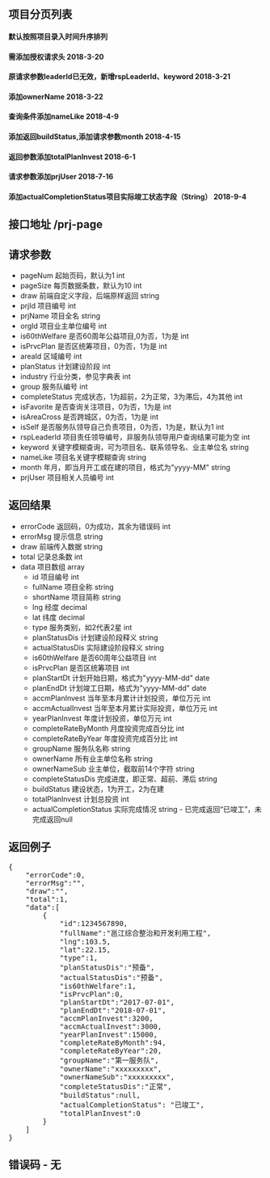 ## 项目分页列表
#### 默认按照项目录入时间升序排列
#### 需添加授权请求头 2018-3-20
#### 原请求参数leaderId已无效，新增rspLeaderId、keyword 2018-3-21
#### 添加ownerName 2018-3-22
#### 查询条件添加nameLike 2018-4-9
#### 添加返回buildStatus,添加请求参数month 2018-4-15
#### 返回参数添加totalPlanInvest 2018-6-1
#### 请求参数添加prjUser 2018-7-16
#### 添加actualCompletionStatus项目实际竣工状态字段（String） 2018-9-4

## 接口地址 /prj-page

## 请求参数
* pageNum 起始页码，默认为1 int
* pageSize 每页数据条数，默认为10 int
* draw 前端自定义字段，后端原样返回 string
* prjId 项目编号 int
* prjName 项目全名 string
* orgId 项目业主单位编号 int
* is60thWelfare 是否60周年公益项目,0为否，1为是 int
* isPrvcPlan 是否区统筹项目，0为否，1为是 int
* areaId 区域编号 int
* planStatus 计划建设阶段 int
* industry 行业分类，参见字典表 int
* group 服务队编号 int
* completeStatus 完成状态，1为超前，2为正常，3为滞后，4为其他 int
* isFavorite 是否查询关注项目，0为否，1为是 int
* isAreaCross 是否跨城区，0为否，1为是 int
* isSelf 是否服务队领导自己负责项目，0为否，1为是，默认为1 int
* rspLeaderId 项目责任领导编号，非服务队领导用户查询结果可能为空 int
* keyword 关键字模糊查询，可为项目名、联系领导名、业主单位名 string
* nameLike 项目名关键字模糊查询 string
* month 年月，即当月开工或在建的项目，格式为"yyyy-MM" string
* prjUser 项目相关人员编号 int

## 返回结果
* errorCode	返回码，0为成功，其余为错误码 int
* errorMsg	提示信息 string
* draw 前端传入数据 string
* total 记录总条数 int
* data 项目数组 array
    *  id 项目编号 int
    *  fullName 项目全称 string 
    *  shortName 项目简称 string
    *  lng 经度 decimal
    *  lat 纬度 decimal
    *  type 服务类别，如2代表2星 int
    *  planStatusDis 计划建设阶段释义 string
    *  actualStatusDis 实际建设阶段释义 string
    *  is60thWelfare 是否60周年公益项目 int
    *  isPrvcPlan 是否区统筹项目 int
    *  planStartDt 计划开始日期，格式为"yyyy-MM-dd" date
    *  planEndDt 计划竣工日期，格式为"yyyy-MM-dd" date
    *  accmPlanInvest 当年至本月累计计划投资，单位万元 int
    *  accmActualInvest 当年至本月累计实际投资，单位万元 int
    *  yearPlanInvest 年度计划投资，单位万元 int
    *  completeRateByMonth 月度投资完成百分比 int
    *  completeRateByYear 年度投资完成百分比 int
    *  groupName 服务队名称 string
    *  ownerName 所有业主单位名称 string
    *  ownerNameSub 业主单位，截取前14个字符 string
    *  completeStatusDis 完成进度，即正常、超前、滞后 string
    *  buildStatus 建设状态，1为开工，2为在建
    *  totalPlanInvest 计划总投资 int
    *  actualCompletionStatus 实际完成情况 string - 已完成返回“已竣工”，未完成返回null

## 返回例子
<pre>
{
	"errorCode":0,
	"errorMsg":"",
	"draw":"",
	"total":1,
	"data":[
		{
			"id":1234567890,
			"fullName":"邕江综合整治和开发利用工程",
			"lng":103.5,
			"lat":22.15,
			"type":1,
			"planStatusDis":"预备",
			"actualStatusDis":"预备",
			"is60thWelfare":1,
			"isPrvcPlan":0,
			"planStartDt":"2017-07-01",
			"planEndDt":"2018-07-01",
			"accmPlanInvest":3200,
			"accmActualInvest":3000,
			"yearPlanInvest":15000,
			"completeRateByMonth":94,
			"completeRateByYear":20,
			"groupName":"第一服务队",
			"ownerName":"xxxxxxxxx",
			"ownerNameSub":"xxxxxxxxx",
			"completeStatusDis":"正常",
			"buildStatus":null,
			"actualCompletionStatus": "已竣工",
			"totalPlanInvest":0
		}
	]
}
</pre>

## 错误码 - 无
